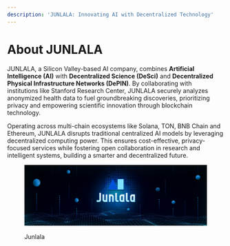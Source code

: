 ```yaml
---
description: 'JUNLALA: Innovating AI with Decentralized Technology'
---
```


# About JUNLALA



JUNLALA, a Silicon Valley-based AI company, combines **Artificial Intelligence (AI)** with **Decentralized Science (DeSci)** and **Decentralized Physical Infrastructure Networks (DePIN)**. By collaborating with institutions like Stanford Research Center, JUNLALA securely analyzes anonymized health data to fuel groundbreaking discoveries, prioritizing privacy and empowering scientific innovation through blockchain technology.

Operating across multi-chain ecosystems like Solana, TON, BNB Chain and Ethereum, JUNLALA disrupts traditional centralized AI models by leveraging decentralized computing power. This ensures cost-effective, privacy-focused services while fostering open collaboration in research and intelligent systems, building a smarter and decentralized future.&#x20;

<figure><img src=".gitbook/assets/Banner.jpg" alt=""><figcaption><p>Junlala</p></figcaption></figure>

